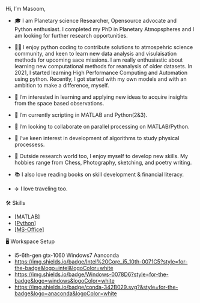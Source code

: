 Hi, I’m Masoom, 
- 🎓 I am Planetary science Researcher, Opensource advocate and Python enthusiast. 
I completed my PhD in Planetary Atmopspheres and I am looking for further research opportunities.

- 👨‍💻 I enjoy python coding to contribute solutions to atmospehric science community, and keen to learn new data analysis
and visulaisation methods for upcoming sace missions. 
I am really enthusiastic about learning new computational methods for reanalysis of older datasets.
In 2021, I started learning High Performance Computing and Automation using python.
Recently, I got started with my own models and with an ambition to make a difference, myself.


- 👀 I’m interested in learning and applying new ideas to acquire insights from the space based observations.
- 🌱 I’m currently scripting in MATLAB and Python(2&3). 
- 💞️ I’m looking to collaborate on parallel processing on MATLAB/Python.
- 🌱 I’ve keen interest in development of algorithms to study physical processess.
- 🎸 Outside research world too, I enjoy myself to develop new skills. My hobbies range from Chess,  Photography, sketching, and poetry writing.
- 📚 I also love reading books on skill development & financial literacy. 
- ✈️ I love traveling too.


🛠️ Skills

- [MATLAB]
- [[Python](https://img.shields.io/badge/Python-FFD43B?style=for-the-badge&logo=python&logoColor=blue)] 
- [[MS-Office](https://img.shields.io/badge/Microsoft_Office-D83B01?style=for-the-badge&logo=microsoft-office&logoColor=white)] 

🖥️ Workspace Setup

- i5-6th-gen gtx-1060 Windows7 Aanconda
- https://img.shields.io/badge/Intel%20Core_i5_10th-0071C5?style=for-the-badge&logo=intel&logoColor=white
- https://img.shields.io/badge/Windows-0078D6?style=for-the-badge&logo=windows&logoColor=white
- https://img.shields.io/badge/conda-342B029.svg?&style=for-the-badge&logo=anaconda&logoColor=white


<!---
masoomjethwa/masoomjethwa is a ✨ special ✨ repository because its `README.md` (this file) appears on your GitHub profile.
You can click the Preview link to take a look at your changes.
--->
